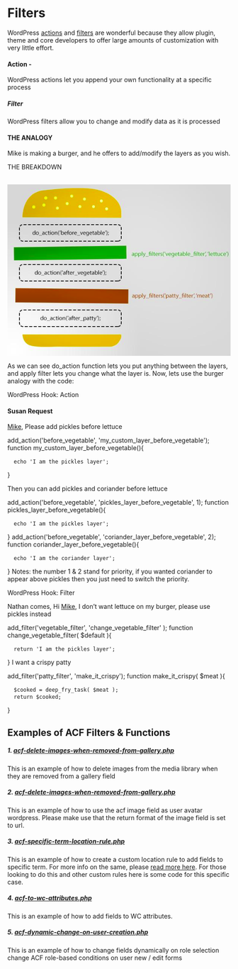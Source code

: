 # Filters

WordPress [actions](https://developer.wordpress.org/plugins/hooks/actions/) and [filters](https://developer.wordpress.org/plugins/hooks/filters/) are wonderful because they allow plugin, theme and core developers to offer large amounts of customization with very little effort.

#### Action -  
WordPress actions let you append your own functionality at a specific process
##### Filter 
WordPress filters allow you to change and modify data as it is processed

#### THE ANALOGY
Mike is making a burger, and he offers to add/modify the layers as you wish.

THE BREAKDOWN
<p>&nbsp;<img align="center" src="https://github.com/kipmyk/filters/blob/main/assets/analogy.png" alt="Anology of Actions and Filters" /></p>
As we can see do_action function lets you put anything between the layers, and apply filter lets you change what the layer is. Now, lets use the burger analogy with the code:

WordPress Hook: Action

#### Susan Request

[Mike](https://github.com/kipmyk), Please add pickles before lettuce

add_action('before_vegetable', 'my_custom_layer_before_vegetable');
function  my_custom_layer_before_vegetable(){

      echo 'I am the pickles layer';
}

Then you can add pickles and coriander before lettuce

add_action('before_vegetable', 'pickles_layer_before_vegetable', 1);
function  pickles_layer_before_vegetable(){ 

      echo 'I am the pickles layer';

}
add_action('before_vegetable', 'coriander_layer_before_vegetable', 2);
function  coriander_layer_before_vegetable(){ 

      echo 'I am the coriander layer';

}
Notes: the number 1 & 2 stand for priority, if you wanted coriander to appear above pickles then you just need to switch the priority.

WordPress Hook: Filter

Nathan comes, Hi [Mike](), I don’t want lettuce on my burger, please use pickles instead

add_filter('vegetable_filter', 'change_vegetable_filter' );
function change_vegetable_filter( $default ){

      return 'I am the pickles layer';

}
I want a crispy patty

add_filter('patty_filter', 'make_it_crispy');
function make_it_crispy( $meat ){

      $cooked = deep_fry_task( $meat );
      return $cooked;

}



## Examples of ACF Filters & Functions

##### 1. [acf-delete-images-when-removed-from-gallery.php](https://github.com/kipmyk/filters/blob/main/acf-delete-images-when-removed-from-gallery.php)

This is an example of how to delete images from the media library when they are removed from a gallery field

##### 2. [acf-delete-images-when-removed-from-gallery.php](https://github.com/kipmyk/filters/blob/main/acf-image-field-change-user-avatar-wp.php)
This is an example of how to use the acf image field as user avatar wordpress. Please make use that the return format of the image field is set to url.

##### 3. [acf-specific-term-location-rule.php](https://github.com/kipmyk/filters/blob/main/acf-specific-term-location-rule.php)
This is an example of how to create a custom location rule to add fields to specific term. 
For more info on the same, please [read more here](http://www.advancedcustomfields.com/resources/custom-location-rules/).
For those looking to do this and other custom rules here is some code for this specific case.

##### 4. [acf-to-wc-attributes.php](https://github.com/kipmyk/filters/blob/main/acf-to-wc-attributes.php)
This is an example of how to add fields to WC attributes.

##### 5. [acf-dynamic-change-on-user-creation.php](https://github.com/kipmyk/filters/blob/main/acf-dynamic-change-on-user-creation.php)
This is an example of how to change fields dynamically on role selection change
ACF role-based conditions on user new / edit forms


